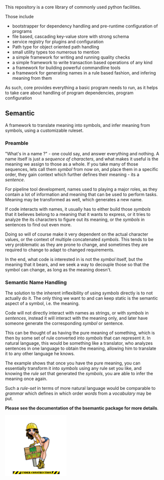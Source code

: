 This repository is a core library of commonly used python facilities.

Those include 

- bootstrapper for dependency handling and pre-runtime configuration of programs
- file based, cascading key-value store with strong schema 
- service registry for plugins and configuration
- Path type for object oriented path handling
- small utility types too numerous to mention
- a simple framework for writing and running quality checks
- a simple framework to write transaction based operations of any kind
- a framework for building powerful commandline tools
- a framework for generating names in a rule based fashion, and infering meaning from them

As such, core provides everything a basic program needs to run, as it helps to take care about handling of program dependencies, program configuration 


## Semantic

A framework to translate meaning into symbols, and infer meaning from symbols, using a customizable ruleset.

### Preamble

"What's in a name ?" - one could say, and answer everything and nothing. A name itself is just a *sequence of characters*, and what makes it useful is the meaning we assign to those as a whole. If you take many of those sequences, lets call them *symbol* from now on, and place them in a specific order, they gain context which further defines their meaning - its a *sentence*.

For pipeline tool development, names used to playing a major roles, as they contain a lot of information and meaning that can be used to perform tasks. Meaning may be transformed as well, which generates a new name.

If code interacts with names, it usually has to either build those *symbols* that it believes belong to a meaning that it wants to express, or it tries to analyze the its characters to figure out its meaning, or the *symbols* in sentences to find out even more.

Doing so will of course make it very dependent on the actual character values, or the context of multiple concatenated *symbols*. This tends to be very problematic as they are prone to change, and sometimes they are required to change to adapt to changed requirements. 

In the end, what code is interested in is not the *symbol* itself, but the meaning that it bears, and we seek a way to decouple those so that the symbol can change, as long as the meaning doesn't.

### Semantic Name Handling

The solution to the inherent inflexibility of using *symbols* directly is to not actually do it. The only thing we want to and can keep static is the semantic aspect of a symbol, i.e. the meaning.

Code will not directly interact with names as strings, or with *symbols* in *sentences*, instead it will interact with the meaning only, and later have someone generate the corresponding *symbol* or sentence.

This can be thought of as having the pure meaning of something, which is then by some set of rule converted into *symbols* that can represent it. In natural language, this would be something like a translator, who analyzes sentences in one language to obtain the meaning, allowing him to translate it to any other language he knows. 

The example shows that once you have the pure meaning, you can essentially transform it into *symbols* using any rule set you like, and knowing the *rule set* that generated the *symbols*, you are able to infer the meaning once again.

Such a *rule-set* in terms of more natural language would be comparable to *grammar* which defines in which order *words* from a *vocabulary* may be put.

**Please see the documentation of the bsemantic package for more details**.



![alt tag](https://raw.githubusercontent.com/Byron/bcore/master/src/images/under_construction.png)